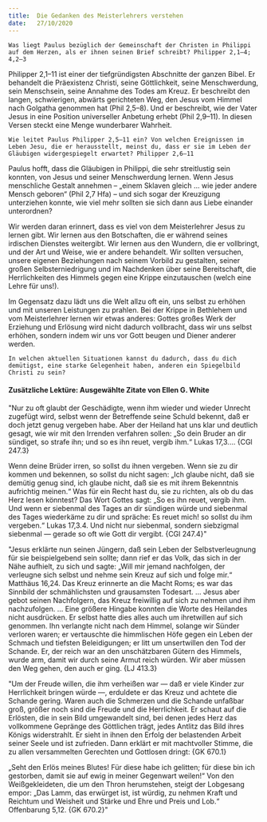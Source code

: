 ```yaml
---
title:  Die Gedanken des Meisterlehrers verstehen
date:   27/10/2020
---
```


`Was liegt Paulus bezüglich der Gemeinschaft der Christen in Philippi auf dem Herzen, als er ihnen seinen Brief schreibt? Philipper 2,1–4; 4,2–3`

Philipper 2,1–11 ist einer der tiefgründigsten Abschnitte der ganzen Bibel. Er behandelt die Präexistenz Christi, seine Göttlichkeit, seine Menschwerdung, sein Menschsein, seine Annahme des Todes am Kreuz. Er beschreibt den langen, schwierigen, abwärts gerichteten Weg, den Jesus vom Himmel nach Golgatha genommen hat (Phil 2,5–8). Und er beschreibt, wie der Vater Jesus in eine Position universeller Anbetung erhebt (Phil 2,9–11). In diesen Versen steckt eine Menge wunderbarer Wahrheit.

`Wie leitet Paulus Philipper 2,5–11 ein? Von welchen Ereignissen im Leben Jesu, die er herausstellt, meinst du, dass er sie im Leben der Gläubigen widergespiegelt erwartet? Philipper 2,6–11`

Paulus hofft, dass die Gläubigen in Philippi, die sehr streitlustig sein konnten, von Jesus und seiner Menschwerdung lernen. Wenn Jesus menschliche Gestalt annehmen – „einem Sklaven gleich … wie jeder andere Mensch geboren“ (Phil 2,7 Hfa) – und sich sogar der Kreuzigung unterziehen konnte, wie viel mehr sollten sie sich dann aus Liebe einander unterordnen?

Wir werden daran erinnert, dass es viel von dem Meisterlehrer Jesus zu lernen gibt. Wir lernen aus den Botschaften, die er während seines irdischen Dienstes weitergibt. Wir lernen aus den Wundern, die er vollbringt, und der Art und Weise, wie er andere behandelt. Wir sollten versuchen, unsere eigenen Beziehungen nach seinem Vorbild zu gestalten, seiner großen Selbsterniedrigung und im Nachdenken über seine Bereitschaft, die Herrlichkeiten des Himmels gegen eine Krippe einzutauschen (welch eine Lehre für uns!).

Im Gegensatz dazu lädt uns die Welt allzu oft ein, uns selbst zu erhöhen und mit unseren Leistungen zu prahlen. Bei der Krippe in Bethlehem und vom Meisterlehrer lernen wir etwas anderes: Gottes großes Werk der Erziehung und Erlösung wird nicht dadurch vollbracht, dass wir uns selbst erhöhen, sondern indem wir uns vor Gott beugen und Diener anderer werden.

`In welchen aktuellen Situationen kannst du dadurch, dass du dich demütigst, eine starke Gelegenheit haben, anderen ein Spiegelbild Christi zu sein?`

#### Zusätzliche Lektüre: Ausgewählte Zitate von Ellen G. White

"Nur zu oft glaubt der Geschädigte, wenn ihm wieder und wieder Unrecht zugefügt wird, selbst wenn der Betreffende seine Schuld bekennt, daß er doch jetzt genug vergeben habe. Aber der Heiland hat uns klar und deutlich gesagt, wie wir mit den Irrenden verfahren sollen: „So dein Bruder an dir sündiget, so strafe ihn; und so es ihn reuet, vergib ihm.“ Lukas 17,3.... {CGl 247.3}

Wenn deine Brüder irren, so sollst du ihnen vergeben. Wenn sie zu dir kommen und bekennen, so sollst du nicht sagen: „Ich glaube nicht, daß sie demütig genug sind, ich glaube nicht, daß sie es mit ihrem Bekenntnis aufrichtig meinen.“ Was für ein Recht hast du, sie zu richten, als ob du das Herz lesen könntest? Das Wort Gottes sagt: „So es ihn reuet, vergib ihm. Und wenn er siebenmal des Tages an dir sündigen würde und siebenmal des Tages wiederkäme zu dir und spräche: Es reuet mich! so sollst du ihm vergeben.“ Lukas 17,3.4. Und nicht nur siebenmal, sondern siebzigmal siebenmal — gerade so oft wie Gott dir vergibt. {CGl 247.4}"

"Jesus erklärte nun seinen Jüngern, daß sein Leben der Selbstverleugnung für sie beispielgebend sein sollte; dann rief er das Volk, das sich in der Nähe aufhielt, zu sich und sagte: „Will mir jemand nachfolgen, der verleugne sich selbst und nehme sein Kreuz auf sich und folge mir.“ Matthäus 16,24. Das Kreuz erinnerte an die Macht Roms; es war das Sinnbild der schmählichsten und grausamsten Todesart. ... Jesus aber gebot seinen Nachfolgern, das Kreuz freiwillig auf sich zu nehmen und ihm nachzufolgen. ... Eine größere Hingabe konnten die Worte des Heilandes nicht ausdrücken. Er selbst hatte dies alles auch um ihretwillen auf sich genommen. Ihn verlangte nicht nach dem Himmel, solange wir Sünder verloren waren; er vertauschte die himmlischen Höfe gegen ein Leben der Schmach und tiefsten Beleidigungen; er litt um unsertwillen den Tod der Schande. Er, der reich war an den unschätzbaren Gütern des Himmels, wurde arm, damit wir durch seine Armut reich würden. Wir aber müssen den Weg gehen, den auch er ging. {LJ 413.3}

"Um der Freude willen, die ihm verheißen war — daß er viele Kinder zur Herrlichkeit bringen würde —, erduldete er das Kreuz und achtete die Schande gering. Waren auch die Schmerzen und die Schande unfaßbar groß, größer noch sind die Freude und die Herrlichkeit. Er schaut auf die Erlösten, die in sein Bild umgewandelt sind, bei denen jedes Herz das vollkommene Gepränge des Göttlichen trägt, jedes Antlitz das Bild ihres Königs widerstrahlt. Er sieht in ihnen den Erfolg der belastenden Arbeit seiner Seele und ist zufrieden. Dann erklärt er mit machtvoller Stimme, die zu allen versammelten Gerechten und Gottlosen dringt: {GK 670.1}

„Seht den Erlös meines Blutes! Für diese habe ich gelitten; für diese bin ich gestorben, damit sie auf ewig in meiner Gegenwart weilen!“ Von den Weißgekleideten, die um den Thron herumstehen, steigt der Lobgesang empor: „Das Lamm, das erwürget ist, ist würdig, zu nehmen Kraft und Reichtum und Weisheit und Stärke und Ehre und Preis und Lob.“ Offenbarung 5,12. {GK 670.2}"